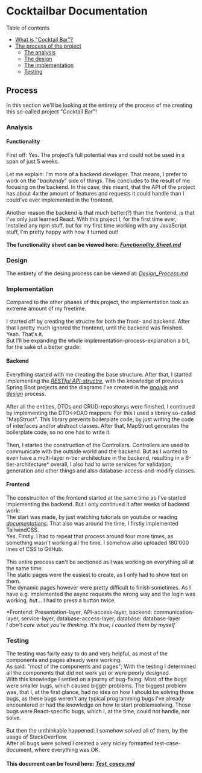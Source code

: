 # Cocktailbar Documentation

Table of contents
* [What is "Cocktail Bar"?](#functionality)
* [The process of the project](#process)
  * [The analysis](#analysis)
  * [The design](#design)
  * [The implementation](#implementation)
  * [Testing](#testing)

## Process
In this section we'll be looking at the entirety of the process of me creating this so-called project "Cocktail Bar"!

### Analysis
#### Functionality
First off: Yes. The project's full potential was and could not be used in a span of just 5 weeks. 
<br/><br/>
Let me explain: I'm more of a backend developer. That means, I prefer to work on the "_backendy_" side of things. This concludes to the result of me focusing on the backend. In this case, this meant, that the API of the project has about 4x the amount of features and requests it could handle than I could've ever implemented in the frontend.
<br/><br/>
Another reason the backend is that much better(?) than the frontend, is that I've only just learned React. With this project I, for the first time ever, installed any npm stuff, but for my first time working with any JavaScript stuff, I'm pretty happy with how it turned out!
<br/><br/>
**The functionality sheet can be viewed here: _[Functionality_Sheet.md](https://github.com/Z-100/Cocktailbar/blob/master/other/analysis/README.md)_**

### Design
The entirety of the desing process can be viewed at: _[Design_Process.md](https://github.com/Z-100/Cocktailbar/blob/master/other/design/README.md)_
### Implementation
Compared to the other phases of this project, the implementation took an extreme amount of my freetime.
<br/><br/>
I started off by creating the structre for both the front- and backend. After that I pretty much ignored the frontend, until the backend was finished. Yeah. That's it.
<br/>
But I'll be expanding the whole implementation-process-explanation a bit, for the sake of a better grade:<br/>

#### **Backend**
Everything started with me creating the base structure. After that, I started implementing the _[RESTful API-structre](https://github.com/Z-100/Cocktailbar/tree/master/API/src/main/java/com/ctb/api/components)_, with the knowledge of previous Spring Boot projects and the diagrams I've created in the _[analyis](#analysis)_ and _[design](#design)_ process. 
<br/><br/>
After all the entities, DTOs and CRUD-repositorys were finished, I continued by implementing the DTO<->DAO mappers: For this I used a library so-called "MapStruct". This library prevents boilerplate code, by just writing the code of interfaces and/or abstract classes. After that, MapStruct generates the boilerplate code, so no one has to write it.
<br/><br/>
Then, I started the construction of the Controllers. Controllers are used to communicate with the outside world and the backend. But as I wanted to even have a multi-layer n-tier architecture in the backend, resulting in a 6-tier-architecture* overall, I also had to write services for validation, generation and other things and also database-access-and-modify classes.

#### **Frontend**
The construciton of the frontend started at the same time as I've started implementing the backend. But I only continued it after weeks of backend work:<br/>
The start was made, by just watching tutorials on youtube or reading _[documentations](https://context.reverso.net/translation/english-spanish/That+was+obviously+a+lie.+I%27m+not+reading+documentations)_. That also was around the time, I firstly implemented TailwindCSS.<br/>
Yes. Firstly. I had to repeat that process around four more times, as something wasn't working all the time. I somehow also uploaded 180'000 lines of CSS to GtiHub.<br/><br/>
This entire process can't be sectioned as I was working on everything all at the same time.
<br/>
The static pages were the easiest to create, as I only had to show text on them.
<br/>
The dynamic pages however were pretty difficult to finish sometimes. As I have e.g. implemented the async requests the wrong way and the login was working, _but_... I had to press a button twice.


\*Frontend: Presentation-layer, API-access-layer, backend: communication-layer, service-layer, database-access-layer, database: database-layer
<br/>
_I don't care what you're thinking. It's true, I counted them by myself_

### Testing
The testing was fairly easy to do and very helpful, as most of the components and pages already were working.
<br/>
As said: "most of the components and pages"; With the testing I determined all the components that did not work yet or were poorly designed.
<br/>
With this knowledge I settled on a journy of bug-fixing: Most of the bugs were smaller bugs, which caused bigger problems. The biggest problem was, that I, at the first glance, had no idea on how I should be solving those bugs, as these bugs weren't any typical programming bugs I've already encountered or had the knowledge on how to start problemsolving. Those bugs were React-specific bugs, which I, at the time, could not handle, nor solve. 
<br/>
<br/>
But then the unthinkable happened: I somehow solved all of them, by the usage of StackOverflow.
<br/>
After all bugs were solved I created a very nicley formatted test-case-document, where everything was OK.
<br/>
#### **This document can be found here: _[Test_cases.md](https://github.com/Z-100/Cocktailbar/blob/master/other/test/README.md)_**
